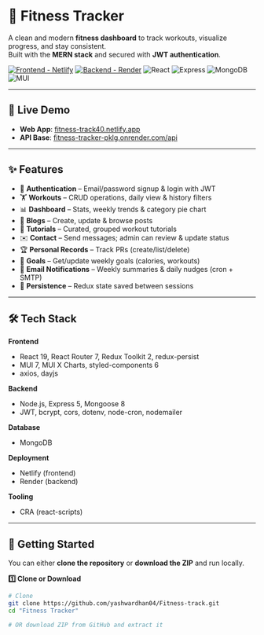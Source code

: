 # 💪 Fitness Tracker

A clean and modern **fitness dashboard** to track workouts, visualize progress, and stay consistent.  
Built with the **MERN stack** and secured with **JWT authentication**.

[![Frontend - Netlify](https://img.shields.io/badge/Frontend-Netlify-00C7B7?logo=netlify&logoColor=white)](https://fitness-track40.netlify.app)
[![Backend - Render](https://img.shields.io/badge/Backend-Render-46E3B7?logo=render&logoColor=white)](https://fitness-tracker-pklg.onrender.com)
![React](https://img.shields.io/badge/React-19-61DAFB?logo=react&logoColor=white)
![Express](https://img.shields.io/badge/Express-5-000000?logo=express&logoColor=white)
![MongoDB](https://img.shields.io/badge/MongoDB-8-47A248?logo=mongodb&logoColor=white)
![MUI](https://img.shields.io/badge/MUI-7-007FFF?logo=mui&logoColor=white)

---

## 🔗 Live Demo
- **Web App**: [fitness-track40.netlify.app](https://fitness-track40.netlify.app)  
- **API Base**: [fitness-tracker-pklg.onrender.com/api](https://fitness-tracker-pklg.onrender.com/api)

---

## ✨ Features
- 🔐 **Authentication** – Email/password signup & login with JWT
- 🏋️ **Workouts** – CRUD operations, daily view & history filters
- 📊 **Dashboard** – Stats, weekly trends & category pie chart
- 📝 **Blogs** – Create, update & browse posts
- 🎥 **Tutorials** – Curated, grouped workout tutorials
- ✉️ **Contact** – Send messages; admin can review & update status
- 🏆 **Personal Records** – Track PRs (create/list/delete)
- 🎯 **Goals** – Get/update weekly goals (calories, workouts)
- 🔔 **Email Notifications** – Weekly summaries & daily nudges (cron + SMTP)
- 💾 **Persistence** – Redux state saved between sessions

---

## 🛠 Tech Stack

**Frontend**
- React 19, React Router 7, Redux Toolkit 2, redux-persist  
- MUI 7, MUI X Charts, styled-components 6  
- axios, dayjs

**Backend**
- Node.js, Express 5, Mongoose 8  
- JWT, bcrypt, cors, dotenv, node-cron, nodemailer  

**Database**
- MongoDB

**Deployment**
- Netlify (frontend)  
- Render (backend)

**Tooling**
- CRA (react-scripts)

---

## 🚀 Getting Started

You can either **clone the repository** or **download the ZIP** and run locally.

**1️⃣ Clone or Download**
```bash
# Clone
git clone https://github.com/yashwardhan04/Fitness-track.git
cd "Fitness Tracker"

# OR download ZIP from GitHub and extract it
